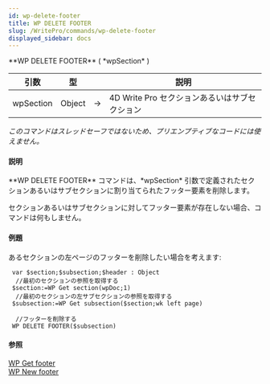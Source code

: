 ```yaml
---
id: wp-delete-footer
title: WP DELETE FOOTER
slug: /WritePro/commands/wp-delete-footer
displayed_sidebar: docs
---
```


<!--REF #_command_.WP DELETE FOOTER.Syntax-->**WP DELETE FOOTER** ( *wpSection* )<!-- END REF-->
<!--REF #_command_.WP DELETE FOOTER.Params-->
| 引数 | 型 |  | 説明 |
| --- | --- | --- | --- |
| wpSection | Object | &#8594;  | 4D Write Pro セクションあるいはサブセクション |

<!-- END REF-->

*このコマンドはスレッドセーフではないため、プリエンプティブなコードには使えません。*


#### 説明 

<!--REF #_command_.WP DELETE FOOTER.Summary-->**WP DELETE FOOTER** コマンドは、*wpSection* 引数で定義されたセクションあるいはサブセクションに割り当てられたフッター要素を削除します。<!-- END REF-->

セクションあるいはサブセクションに対してフッター要素が存在しない場合、コマンドは何もしません。

#### 例題 

あるセクションの左ページのフッターを削除したい場合を考えます:

```4d
 var $section;$subsection;$header : Object
  //最初のセクションの参照を取得する
 $section:=WP Get section(wpDoc;1)
  //最初のセクションの左サブセクションの参照を取得する
 $subsection:=WP Get subsection($section;wk left page)
 
  //フッターを削除する
 WP DELETE FOOTER($subsection)
```

#### 参照 

[WP Get footer](wp-get-footer.md)  
[WP New footer](wp-new-footer.md)  